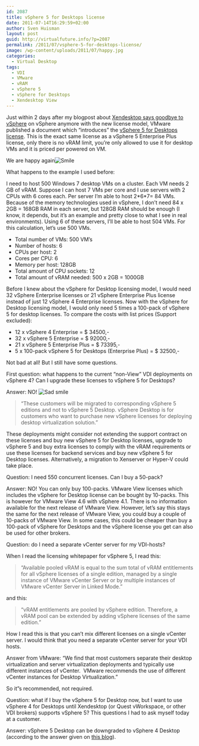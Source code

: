 ```yaml
---
id: 2087
title: vSphere 5 for Desktops license
date: 2011-07-14T16:29:59+02:00
author: Sven Huisman
layout: post
guid: http://virtualfuture.info/?p=2087
permalink: /2011/07/vsphere-5-for-desktops-license/
image: /wp-content/uploads/2011/07/happy.jpg
categories:
  - Virtual Desktop
tags:
  - VDI
  - VMware
  - vRAM
  - vSphere 5
  - vSphere for Desktops
  - Xendesktop View
---
```

Just within 2 days after my blogpost about <a href="https://svenhuisman.com/2011/07/xendesktop-says-goodbye-to-vsphere/" target="_blank">Xendesktop says goodbye to vSphere</a> on vSphere anymore with the new license model, VMware published a document which “introduces” the <a href="http://mylearn.vmware.com/courseware/103763/vmLIVE_VMware_vSphere_Desktop_FAQ.pdf" target="_blank">vSphere 5 for Desktops license</a>. This is the exact same license as a vSphere 5 Enterprise Plus license, only there is no vRAM limit, you’re only allowed to use it for desktop VMs and it is priced per powered on VM.

We are happy again<img class="wlEmoticon wlEmoticon-smile" style="border-style: none;" src="https://svenhuisman.com/wp-content/uploads/2011/07/wlEmoticon-smile.png" alt="Smile" /> 

What happens to the example I used before:

I need to host 500 Windows 7 desktop VMs on a cluster. Each VM needs 2 GB of vRAM. Suppose I can host 7 VMs per core and I use servers with 2 CPUs with 6 cores each. Per server I’m able to host 2\*6\*7= 84 VMs. Because of the memory technologies used in vSphere, I don’t need 84 x 2GB = 168GB RAM in each server, but 128GB RAM should be enough (I know, it depends, but it’s an example and pretty close to what I see in real environments). Using 6 of these servers, I’ll be able to host 504 VMs. For this calculation, let&#8217;s use 500 VMs.

<!--more-->

  * Total number of VMs: 500 VM’s
  * Number of hosts: 6
  * CPUs per host: 2
  * Cores per CPU: 6
  * Memory per host: 128GB
  * Total amount of CPU sockets: 12
  * Total amount of vRAM needed: 500 x 2GB = 1000GB

Before I knew about the vSphere for Desktop licensing model, I would need 32 vSphere Enterprise licenses or 21 vSphere Enterprise Plus license instead of just 12 vSphere 4 Enterprise licenses. Now with the vSphere for Desktop licensing model, I would only need 5 times a 100-pack of vSphere 5 for desktop licenses. To compare the costs with list prices (Support excluded):

  * 12 x vSphere 4 Enterprise = $ 34500,-
  * 32 x vSphere 5 Enterprise = $ 92000,-
  * 21 x vSphere 5 Enterprise Plus = $ 73395,-
  * 5 x 100-pack vSphere 5 for Desktops (Enterprise Plus) = $ 32500,-

Not bad at all! But I still have some questions.

First question: what happens to the current “non-View” VDI deployments on vSphere 4? Can I upgrade these licenses to vSphere 5 for Desktops?

Answer: NO! <img class="wlEmoticon wlEmoticon-sadsmile" style="border-style: none;" src="https://svenhuisman.com/wp-content/uploads/2011/07/wlEmoticon-sadsmile.png" alt="Sad smile" /> 

> “These customers will be migrated to corresponding vSphere 5 editions and not to vSphere 5 Desktop. vSphere Desktop is for customers who want to purchase new vSphere licenses for deploying desktop virtualization solution.”

These deployments might consider not extending the support contract on these licenses and buy new vSphere 5 for Desktop licenses, upgrade to vSphere 5 and buy extra licenses to comply with the vRAM requirements or use these licenses for backend services and buy new vSphere 5 for Desktop licenses. Alternatively, a migration to Xenserver or Hyper-V could take place.

Question: I need 550 concurrent licenses. Can I buy a 50-pack?

Answer: NO! You can only buy 100-packs. VMware View licenses which includes the vSphere for Desktop license can be bought by 10-packs. This is however for VMware View 4.6 with vSphere 4.1. There is no information available for the next release of VMware View. However, let&#8217;s say this stays the same for the next release of VMware View, you could buy a couple of 10-packs of VMware View. In some cases, this could be cheaper than buy a 100-pack of vSphere for Desktops and the vSphere license you get can also be used for other brokers.

Question: do I need a separate vCenter server for my VDI-hosts?

When I read the licensing whitepaper for vSphere 5, I read this:

> “Available pooled vRAM is equal to the sum total of vRAM entitlements for all vSphere licenses of a single edition, managed by a single instance of VMware vCenter Server or by multiple instances of VMware vCenter Server in Linked Mode.”

and this:

> “vRAM entitlements are pooled by vSphere edition. Therefore, a vRAM pool can be extended by adding vSphere licenses of the same edition.”

How I read this is that you can’t mix different licenses on a single vCenter server. I would think that you need a separate vCenter server for your VDI hosts.

Answer from VMware: &#8220;We find that most customers separate their desktop virtualization and server virtualization deployments and typically use different instances of vCenter.  VMware recommends the use of different vCenter instances for Desktop Virtualization.&#8221;

So it&#8221;s recommended, not required.

Question: what if I buy the vSphere 5 for Desktop now, but I want to use vSphere 4 for Desktops until Xendesktop (or Quest vWorkspace, or other VDI brokers) supports vSphere 5? This questions I had to ask myself today at a customer.

Answer: vSphere 5 Desktop can be downgraded to vSphere 4 Desktop (according to the answer given on <a title="VMware View blog" href="http://blogs.vmware.com/euc/2011/07/vsphere-desktop-licensing-overview.html" target="_blank">this blog</a>).
